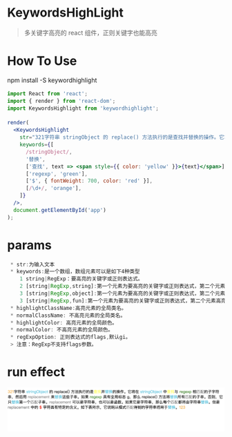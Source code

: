 # KeywordsHighLight

> 多关键字高亮的 react 组件，正则关键字也能高亮

# How To Use

npm install -S keywordhighlight

```jsx
import React from 'react';
import { render } from 'react-dom';
import KeywordsHighlight from 'keywordhighlight';

render(
  <KeywordsHighlight
    str="321字符串 stringObject 的 replace() 方法执行的是查找并替换的操作。它将在 stringObject 中查找与 regexp 相匹配的子字符串，然后用 replacement 来替换这些子串。如果 regexp 具有全局标志 g，那么 replace() 方法将替换所有匹配的子串。否则，它只替换第一个匹配子串。replacement 可以是字符串，也可以是函数。如果它是字符串，那么每个匹配都将由字符串替换。但是 replacement 中的 $ 字符具有特定的含义。如下表所示，它说明从模式匹配得到的字符串将用于替换。123"
    keywords={[
      /stringObject/,
      '替换',
      ['查找', text => <span style={{ color: 'yellow' }}>{text}</span>],
      ['regexp', 'green'],
      ['$', { fontWeight: 700, color: 'red' }],
      [/\d+/, 'orange'],
    ]}
  />,
  document.getElementById('app')
);
```

# params

```jsx
 * str:为输入文本
 * keywords:是一个数组，数组元素可以是如下4种类型
    1 string|RegExp：要高亮的关键字或正则表达式。
    2 [string|RegExp,string]:第一个元素为要高亮的关键字或正则表达式，第二个元素为高亮颜色。
    3 [string|RegExp,object]:第一个元素为要高亮的关键字或正则表达式，第二个元素为高亮元素的style。
    3 [string|RegExp,fun]:第一个元素为要高亮的关键字或正则表达式，第二个元素高亮元素的render函数。
 * highlightClassName:高亮元素的全局类名。
 * normalClassName: 不高亮元素的全局类名。
 * highlightColor: 高亮元素的全局颜色。
 * normalColor: 不高亮元素的全局颜色。
 * regExpOption: 正则表达式的flags,默认gi。
 > 注意：RegExp不支持flags参数。
```

# run effect

![run effect](https://github.com/lth707/KeywordsHighLight/blob/master/%E8%BF%90%E8%A1%8C%E6%95%88%E6%9E%9C.png)
